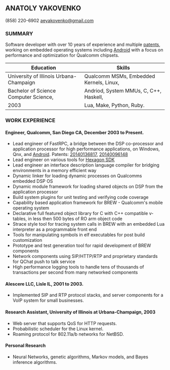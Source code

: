 ANATOLY YAKOVENKO
-----------------

(858) 220-6902
aeyakovenko@gmail.com   

### SUMMARY ###

Software developer with over 10 years of experience and multiple
[patents], working on embedded operating systems including [Android]
with a focus on performance and optimization for Qualcomm chipsets.
 
Education                              | Skills                                
---------------------------------------|----------------------------------------
University of Illinois Urbana-Champaign| Qualcomm MSMs, Embedded Kernels, Linux,
Bachelor of Science Computer Science,  | Andriod, System MMUs, C, C++, Haskell,
2003                                   | Lua, Make, Python, Ruby.                          


### WORK EXPERIENCE ###
#### Engineer, Qualcomm, San Diego CA, December 2003 to Present. ####
   * Lead engineer of FastRPC, a bridge between the DSP co-processor
     and application processor for high performance applications, on
     Windows, Qnx, and [Android].  Patents: [20140136817], 
     [20140096148]
   * Lead engineer on various tools for [Hexagon SDK]
   * Lead engineer an interface description language compiler for 
     bridging environments in a memory efficient way
   * Dynamic linker for loading dynamic processes on
     Qualcomms embedded DSP OS
   * Dynamic module framework for loading shared objects 
     on DSP from the application processor
   * Build system plugins for unit testing and verifying code
     coverage
   * Capability based application framework for BREW - Qualcomm's
     mobile operating system
   * Declarative full featured object library for C with C++
     compatible v-tables, in less then 500 bytes of RO arm object
     code
   * Strace style tool for tracing system calls in BREW with an 
     embedded Lua interpreter as a programmable front end
   * Tools for manipulating symbols in elf executables for post
     build customization
   * Prototype and test generation tool for rapid development of
     BREW components
   * Network components using SIP/HTTP/RTP and proprietary
     standards for QChat push to talk service
   * High performance logging tools to handle tens of
     thousands of transactions per second from many networked
     components

#### Alescere LLC, Lisle IL, 2001 to 2003. ####
   * Implemented SIP and RTP protocol stacks, and server components
     for a VoIP system for small businesses.

#### Research Assistant, University of Illinois at Urbana-Champaign, 2003 ####
   * Web server that supports QoS for HTTP requests.
   * Probabilistic scheduler for the Linux kernel.
   * Roaming protocol for 802.11a/b networks for NetBSD.

#### Personal Research ####
  * Neural Networks, genetic algorithms, Markov models, and
    Bayes inference algorithms.

[20140136817]: https://www.google.com/patents/US20140136817
[20140096148]: https://www.google.com/patents/US20140096148
[Android]: https://www.codeaurora.org/cgit/quic/le/kernel/msm/tree/drivers/char/adsprpc.c?h=msm-3.4
[Hexagon SDK]: https://developer.qualcomm.com/mobile-development/maximize-hardware/multimedia-optimization-hexagon-sdk
[patents]: https://www.google.com/search?tbo=p&tbm=pts&hl=en&q=ininventor:%22Anatoly+E.+Yakovenko%22

